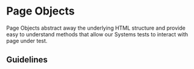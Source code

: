 # Page Objects

Page Objects abstract away the underlying HTML structure and provide easy to understand methods that allow our Systems tests to interact with page under test.

## Guidelines

